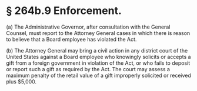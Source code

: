 # § 264b.9   Enforcement.

(a) The Administrative Governor, after consultation with the General Counsel, must report to the Attorney General cases in which there is reason to believe that a Board employee has violated the Act.


(b) The Attorney General may bring a civil action in any district court of the United States against a Board employee who knowingly solicits or accepts a gift from a foreign government in violation of the Act, or who fails to deposit or report such a gift as required by the Act. The court may assess a maximum penalty of the retail value of a gift improperly solicited or received plus $5,000.




